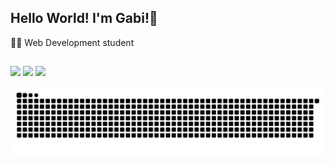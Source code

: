 ## Hello World! I'm Gabi!👋
👩‍💻 Web Development student
 
 ##
 
 <div> 
  <a href="https://www.instagram.com/gabs_naga/" target="_blank"><img src="https://img.shields.io/badge/-Instagram-%23E4405F?style=for-the-badge&logo=instagram&logoColor=white" target="_blank"></a>
  <a href = "mailto:gnagamuta03@gmail.com"><img src="https://img.shields.io/badge/-Gmail-%23333?style=for-the-badge&logo=gmail&logoColor=white" target="_blank"></a>
  <a href="https://www.linkedin.com/in/gabriela-nagamuta-718b84211/" target="_blank"><img src="https://img.shields.io/badge/-LinkedIn-%230077B5?style=for-the-badge&logo=linkedin&logoColor=white" target="_blank"></a> 
 </div>

![Snake animation](https://github.com/gabinag/gabinag/blob/output/github-contribution-grid-snake.svg)
